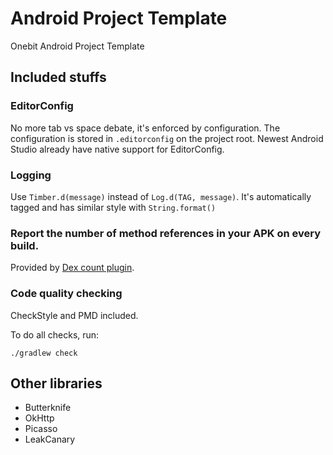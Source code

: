 # Android Project Template

Onebit Android Project Template

## Included stuffs

### EditorConfig

No more tab vs space debate, it's enforced by configuration. The configuration is stored in `.editorconfig` on the project root. Newest Android Studio already have native support for EditorConfig. 

### Logging

Use `Timber.d(message)` instead of `Log.d(TAG, message)`. It's automatically tagged and has similar style with `String.format()`

### Report the number of method references in your APK on every build.

Provided by [Dex count plugin](https://android-arsenal.com/details/1/1940). 

### Code quality checking

CheckStyle and PMD included.

To do all checks, run:

```
./gradlew check
```

## Other libraries

* Butterknife
* OkHttp
* Picasso
* LeakCanary
